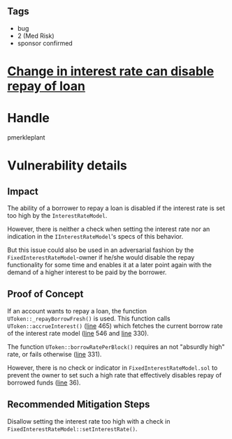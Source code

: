 ## Tags

- bug
- 2 (Med Risk)
- sponsor confirmed

# [Change in interest rate can disable repay of loan](https://github.com/code-423n4/2021-10-union-findings/issues/21) 

# Handle

pmerkleplant


# Vulnerability details

## Impact
The ability of a borrower to repay a loan is disabled if the interest rate is 
set too high by the `InterestRateModel`.

However, there is neither a check when setting the interest rate nor an 
indication in the `IInterestRateModel`'s specs of this behavior.

But this issue could also be used in an adversarial fashion by the 
`FixedInterestRateModel`-owner if he/she would disable the repay functionality 
for some time and enables it at a later point again with the demand of a 
higher interest to be paid by the borrower.

## Proof of Concept
If an account wants to repay a loan, the function 
`UToken::_repayBorrowFresh()` is used. This function calls 
`UToken::accrueInterest()` ([line](https://github.com/code-423n4/2021-10-union/blob/main/contracts/market/UToken.sol#L465) 465) 
which fetches the current borrow rate of the interest rate model 
([line](https://github.com/code-423n4/2021-10-union/blob/main/contracts/market/UToken.sol#L546) 546 
and [line](https://github.com/code-423n4/2021-10-union/blob/main/contracts/market/UToken.sol#L330) 330).

The function `UToken::borrowRatePerBlock()` requires an not "absurdly high" 
rate, or fails otherwise ([line](https://github.com/code-423n4/2021-10-union/blob/main/contracts/market/UToken.sol#L331) 331).

However, there is no check or indicator in `FixedInterestRateModel.sol` to 
prevent the owner to set such a high rate that effectively disables repay
of borrowed funds ([line](https://github.com/code-423n4/2021-10-union/blob/main/contracts/market/FixedInterestRateModel.sol#L36) 36).

## Recommended Mitigation Steps
Disallow setting the interest rate too high with a check in 
`FixedInterestRateModel::setInterestRate()`.

